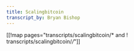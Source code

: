 ```yaml
---
title: Scalingbitcoin
transcript_by: Bryan Bishop
---
```


[[!map pages="transcripts/scalingbitcoin/* and ! transcripts/scalingbitcoin/*/*"]] 
